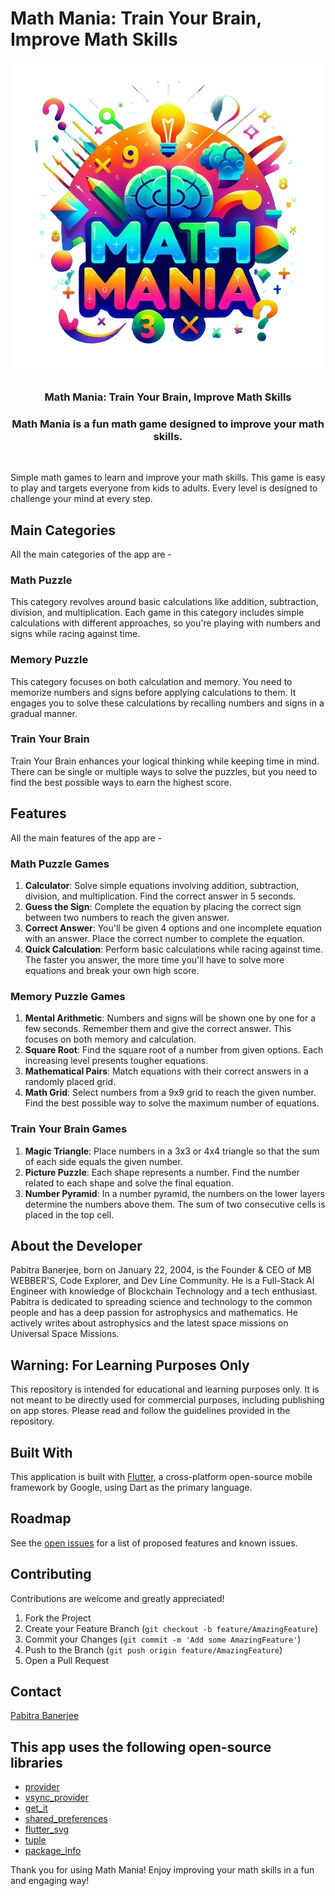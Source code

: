 # Math Mania: Train Your Brain, Improve Math Skills

<p align="center">
  <a href="https://github.com/PB2204/Math-Mania">
    <img src="assets/images/math-mania-logo.png" alt="Math Mania Logo">
  </a>

  <h3 align="center">Math Mania: Train Your Brain, Improve Math Skills</h3>

<h3 align="center">Math Mania is a fun math game designed to improve your math skills.</h3>
<br />

Simple math games to learn and improve your math skills. This game is easy to play and targets everyone from kids to adults. Every level is designed to challenge your mind at every step.

## Main Categories
All the main categories of the app are -

### Math Puzzle
This category revolves around basic calculations like addition, subtraction, division, and multiplication. Each game in this category includes simple calculations with different approaches, so you're playing with numbers and signs while racing against time.

### Memory Puzzle
This category focuses on both calculation and memory. You need to memorize numbers and signs before applying calculations to them. It engages you to solve these calculations by recalling numbers and signs in a gradual manner.

### Train Your Brain
Train Your Brain enhances your logical thinking while keeping time in mind. There can be single or multiple ways to solve the puzzles, but you need to find the best possible ways to earn the highest score.

## Features
All the main features of the app are -

### Math Puzzle Games
1. **Calculator**: Solve simple equations involving addition, subtraction, division, and multiplication. Find the correct answer in 5 seconds.
2. **Guess the Sign**: Complete the equation by placing the correct sign between two numbers to reach the given answer.
3. **Correct Answer**: You'll be given 4 options and one incomplete equation with an answer. Place the correct number to complete the equation.
4. **Quick Calculation**: Perform basic calculations while racing against time. The faster you answer, the more time you'll have to solve more equations and break your own high score.

### Memory Puzzle Games
1. **Mental Arithmetic**: Numbers and signs will be shown one by one for a few seconds. Remember them and give the correct answer. This focuses on both memory and calculation.
2. **Square Root**: Find the square root of a number from given options. Each increasing level presents tougher equations.
3. **Mathematical Pairs**: Match equations with their correct answers in a randomly placed grid.
4. **Math Grid**: Select numbers from a 9x9 grid to reach the given number. Find the best possible way to solve the maximum number of equations.

### Train Your Brain Games
1. **Magic Triangle**: Place numbers in a 3x3 or 4x4 triangle so that the sum of each side equals the given number.
2. **Picture Puzzle**: Each shape represents a number. Find the number related to each shape and solve the final equation.
3. **Number Pyramid**: In a number pyramid, the numbers on the lower layers determine the numbers above them. The sum of two consecutive cells is placed in the top cell.

## About the Developer

Pabitra Banerjee, born on January 22, 2004, is the Founder & CEO of MB WEBBER'S, Code Explorer, and Dev Line Community. He is a Full-Stack AI Engineer with knowledge of Blockchain Technology and a tech enthusiast. Pabitra is dedicated to spreading science and technology to the common people and has a deep passion for astrophysics and mathematics. He actively writes about astrophysics and the latest space missions on Universal Space Missions.

## Warning: For Learning Purposes Only

This repository is intended for educational and learning purposes only. It is not meant to be directly used for commercial purposes, including publishing on app stores. Please read and follow the guidelines provided in the repository.

## Built With

This application is built with [Flutter](https://flutter.dev/), a cross-platform open-source mobile framework by Google, using Dart as the primary language.

## Roadmap

See the [open issues](https://github.com/PB2204/Math-Mania/issues) for a list of proposed features and known issues.

## Contributing

Contributions are welcome and greatly appreciated!

1. Fork the Project
2. Create your Feature Branch (`git checkout -b feature/AmazingFeature`)
3. Commit your Changes (`git commit -m 'Add some AmazingFeature'`)
4. Push to the Branch (`git push origin feature/AmazingFeature`)
5. Open a Pull Request

## Contact

[Pabitra Banerjee](https://www.linkedin.com/in/pabitra-banerjee)

## This app uses the following open-source libraries

- [provider](https://pub.dev/packages/provider)
- [vsync_provider](https://pub.dev/packages/vsync_provider)
- [get_it](https://pub.dev/packages/get_it)
- [shared_preferences](https://pub.dev/packages/shared_preferences)
- [flutter_svg](https://pub.dev/packages/flutter_svg)
- [tuple](https://pub.dev/packages/tuple)
- [package_info](https://pub.dev/packages/package_info)

Thank you for using Math Mania! Enjoy improving your math skills in a fun and engaging way!